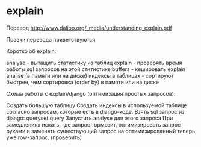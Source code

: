 # explain
Перевод http://www.dalibo.org/_media/understanding_explain.pdf

Правки перевода приветствуются.

Коротко об explain:

analyse - вытащить статистику из таблиц
explain - проверять время работы sql запросов на этой ститистике
buffers - кешировать explain analise (в памяти или на диске)
индексы в таблицах - сортируют быстрее, чем сортировка (order by) в памяти или на диске

Схема работы с explain/django (оптимизация простых запросов):

Создать большую таблицу
Создать индексы в используемой таблице согласно запросам, которые есть в django-коде.
Взять sql запрос из django: queryset.query
Запустить analyse для этого запроса
При замедлениях искать, где запрос тормозит, оптимизировать запрос руками и заменять существующий запрос на оптимизированный теперь уже row-запрос.
(проверить)
